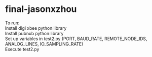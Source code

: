 # final-jasonxzhou
To run:  
Install digi xbee python library  
Install pubnub python library  
Set up variables in test2.py (PORT, BAUD_RATE, REMOTE_NODE_IDS, ANALOG_LINES, IO_SAMPLING_RATE)  
Execute test2.py
